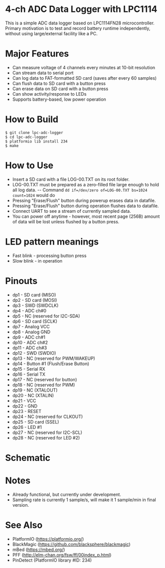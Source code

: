 # 4-ch ADC Data Logger with LPC1114

This is a simple ADC data logger based on LPC1114FN28 microcontroller.
Primary motivation is to test and record battery runtime independently, without using large/external facility like a PC.

# Major Features
- Can measure voltage of 4 channels every minutes at 10-bit resolution
- Can stream data to serial port
- Can log data to FAT-formatted SD card (saves after every 60 samples)
- Can flush data to SD card with a button press
- Can erase data on SD card with a button press
- Can show activity/response to LEDs
- Supports battery-based, low power operation

# How to Build
```
$ git clone lpc-adc-logger
$ cd lpc-adc-logger
$ platformio lib install 234
$ make
```

# How to Use
- Insert a SD card with a file LOG-00.TXT on its root folder.
- LOG-00.TXT must be prepared as a zero-filled file large enough to hold all log data.
-- Command `dd if=/dev/zero of=LOG-00.TXT bs=1024 count=1024` would do
- Pressing "Erase/Flush" button during powerup erases data in datafile.
- Pressing "Erase/Flush" button during operation flushes data to datafile.
- Connect UART to see a stream of currently sampled data.
- You can power off anytime - however, most recent page (256B) amount of data will be lost unless flushed by a button press.

# LED pattern meanings
- Fast blink - processing button press
- Slow blink - in operation

# Pinouts
- dp1  - SD card (MISO)
- dp2  - SD card (MOSI)
- dp3  - SWD (SWDCLK)
- dp4  - ADC ch#0
- dp5  - NC (reserved for I2C-SDA)
- dp6  - SD card (SCLK)
- dp7  - Analog VCC
- dp8  - Analog GND
- dp9  - ADC ch#1
- dp10 - ADC ch#2
- dp11 - ADC ch#3
- dp12 - SWD (SWDIO)
- dp13 - NC (reserved for PWM/WAKEUP)
- dp14 - Button #1 (Flush/Erase Button)
- dp15 - Serial RX
- dp16 - Serial TX
- dp17 - NC (reserved for button)
- dp18 - NC (reserved for PWM)
- dp19 - NC (XTALOUT)
- dp20 - NC (XTALIN)
- dp21 - VCC
- dp22 - GND
- dp23 - RESET
- dp24 - NC (reserved for CLKOUT)
- dp25 - SD card (SSEL)
- dp26 - LED #1
- dp27 - NC (reserved for I2C-SCL)
- dp28 - NC (reserved for LED #2)

# Schematic

# Notes
- Already functional, but currently under development. 
- Sampling rate is currently 1 sample/s, will make it 1 sample/min in final version.

# See Also
- PlatformIO (https://platformio.org/)
- BlackMagic (https://github.com/blacksphere/blackmagic)
- mBed (https://mbed.org/)
- PFF (http://elm-chan.org/fsw/ff/00index_p.html)
- PinDetect (PlatformIO library #ID: 234)
